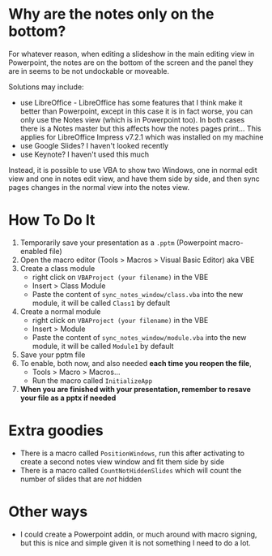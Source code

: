 # Why are the notes only on the bottom?

For whatever reason, when editing a slideshow in the main editing view in Powerpoint, the notes are on the bottom of the screen and the panel they are in seems to be  not undockable or moveable.

Solutions may include:
- use LibreOffice - LibreOffice has some features that I think make it better than Powerpoint, except in this case it is in fact worse, you can only use the Notes view (which is in Powerpoint too). In both cases there is a Notes master but this affects how the notes pages print... This applies for LibreOffice Impress v7.2.1 which was installed on my machine
- use Google Slides? I haven't looked recently
- use Keynote? I haven't used this much

Instead, it is possible to use VBA to show two Windows, one in normal edit view and one in notes edit view, and have them side by side, and then sync pages changes in the normal view into the notes view.

# How To Do It

1. Temporarily save your presentation as a `.pptm` (Powerpoint macro-enabled file)
2. Open the macro editor (Tools > Macros > Visual Basic Editor) aka VBE
3. Create a class module
    - right click on `VBAProject (your filename)` in the VBE
    - Insert > Class Module
    - Paste the content of `sync_notes_window/class.vba` into the new module, it will be called `Class1` by default
4. Create a normal module
    - right click on `VBAProject (your filename)` in the VBE
    - Insert > Module
    - Paste the content of `sync_notes_window/module.vba` into the new module, it will be called `Module1` by default
5. Save your pptm file
6. To enable, both now, and also needed **each time you reopen the file**,
    - Tools > Macro > Macros...
    - Run the macro called `InitializeApp`
7. **When you are finished with your presentation, remember to resave your file as a pptx if needed**

# Extra goodies

- There is a macro called `PositionWindows`, run this after activating to create a second notes view window and fit them side by side
- There is a macro called `CountNotHiddenSlides` which will count the number of slides that are _not_ hidden

# Other ways

- I could create a Powerpoint addin, or much around with macro signing, but this is nice and simple given it is not something I need to do a lot.
